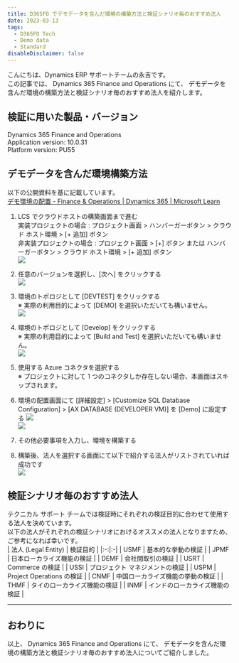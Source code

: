 ```yaml
---
title: D365FO でデモデータを含んだ環境の構築方法と検証シナリオ毎のおすすめ法人
date: 2023-03-13
tags:
  - D365FO Tech
  - Demo data
  - Standard
disableDisclaimer: false
---
```


こんにちは、Dynamics ERP サポートチームの永吉です。  
この記事では、 Dynamics 365 Finance and Operations にて、 デモデータを含んだ環境の構築方法と検証シナリオ毎のおすすめ法人を紹介します。

<!-- more -->
## 検証に用いた製品・バージョン
Dynamics 365 Finance and Operations  
Application version: 10.0.31  
Platform version: PU55


## デモデータを含んだ環境構築方法
以下の公開資料を基に記載しています。  
[デモ環境の配置 - Finance & Operations | Dynamics 365 | Microsoft Learn](https://learn.microsoft.com/ja-jp/dynamics365/fin-ops-core/dev-itpro/deployment/deploy-demo-environment#deploy-a-demo-environment-1)

1. LCS でクラウドホストの構築画面まで進む  
実装プロジェクトの場合 : プロジェクト画面 > ハンバーガーボタン > クラウド ホスト環境 > [+ 追加] ボタン  
非実装プロジェクトの場合 : プロジェクト画面 > [+] ボタン または ハンバーガーボタン > クラウド ホスト環境 > [+ 追加] ボタン  
![](./how-to-create-env-with-sample-data/create-env-1.png)  

1. 任意のバージョンを選択し、[次へ] をクリックする  
![](./how-to-create-env-with-sample-data/create-env-2.png)  

1. 環境のトポロジとして [DEVTEST] をクリックする  
  ※ 実際の利用目的によって [DEMO] を選択いただいても構いません。  
![](./how-to-create-env-with-sample-data/create-env-3.png)  

1. 環境のトポロジとして [Develop] をクリックする  
  ※ 実際の利用目的によって [Build and Test] を選択いただいても構いません。  
![](./how-to-create-env-with-sample-data/create-env-4.png)  

1. 使用する Azure コネクタを選択する  
  ※ プロジェクトに対して 1 つのコネクタしか存在しない場合、本画面はスキップされます。

1. 環境の配置画面にて [詳細設定] > [Customize SQL Database Configuration] > [AX DATABASE (DEVELOPER VM)] を [Demo] に設定する
![](./how-to-create-env-with-sample-data/create-env-5.png)  
![](./how-to-create-env-with-sample-data/create-env-6.png)  

1. その他必要事項を入力し、環境を構築する

1. 構築後、法人を選択する画面にて以下で紹介する法人がリストされていれば成功です  
![](./how-to-create-env-with-sample-data/create-env-7.png)  

## 検証シナリオ毎のおすすめ法人
テクニカル サポート チームでは検証時にそれぞれの検証目的に合わせて使用する法人を決めています。  
以下の法人がそれぞれの検証シナリオにおけるオススメの法人となりますため、ご参考になれば幸いです。  
| 法人 (Legal Entity) | 検証目的 |
|:-:|:-|
| USMF | 基本的な挙動の検証 |
| JPMF | 日本ローカライズ機能の検証 |
| DEMF | 会社間取引の検証 |
| USRT | Commerce の検証 |
| USSI | プロジェクト マネジメントの検証 |
| USPM | Project Operations の検証 |
| CNMF | 中国ローカライズ機能の挙動の検証 |
| THMF | タイのローカライズ機能の検証 |
| INMF | インドのローカライズ機能の検証 |


---
## おわりに  
以上、 Dynamics 365 Finance and Operations にて、 デモデータを含んだ環境の構築方法と検証シナリオ毎のおすすめ法人についてご紹介しました。
